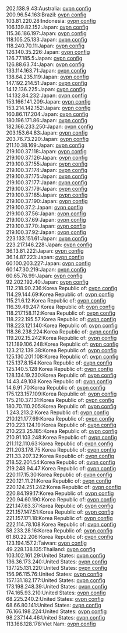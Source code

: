 202.138.9.43:Australia: [ovpn config](vpn/202_138_9_43.ovpn)  
200.96.54.163:Brazil: [ovpn config](vpn/200_96_54_163.ovpn)  
103.81.220.28:Indonesia: [ovpn config](vpn/103_81_220_28.ovpn)  
106.139.82.152:Japan: [ovpn config](vpn/106_139_82_152.ovpn)  
115.36.186.197:Japan: [ovpn config](vpn/115_36_186_197.ovpn)  
118.105.25.133:Japan: [ovpn config](vpn/118_105_25_133.ovpn)  
118.240.70.11:Japan: [ovpn config](vpn/118_240_70_11.ovpn)  
126.140.35.226:Japan: [ovpn config](vpn/126_140_35_226.ovpn)  
126.77.185.5:Japan: [ovpn config](vpn/126_77_185_5.ovpn)  
126.88.63.74:Japan: [ovpn config](vpn/126_88_63_74.ovpn)  
133.114.163.71:Japan: [ovpn config](vpn/133_114_163_71.ovpn)  
138.64.235.119:Japan: [ovpn config](vpn/138_64_235_119.ovpn)  
147.192.214.51:Japan: [ovpn config](vpn/147_192_214_51.ovpn)  
14.12.136.225:Japan: [ovpn config](vpn/14_12_136_225.ovpn)  
14.132.84.232:Japan: [ovpn config](vpn/14_132_84_232.ovpn)  
153.166.141.209:Japan: [ovpn config](vpn/153_166_141_209.ovpn)  
153.214.142.152:Japan: [ovpn config](vpn/153_214_142_152.ovpn)  
160.86.117.204:Japan: [ovpn config](vpn/160_86_117_204.ovpn)  
180.196.171.86:Japan: [ovpn config](vpn/180_196_171_86.ovpn)  
182.166.233.250:Japan: [ovpn config](vpn/182_166_233_250.ovpn)  
203.153.64.83:Japan: [ovpn config](vpn/203_153_64_83.ovpn)  
203.76.73.220:Japan: [ovpn config](vpn/203_76_73_220.ovpn)  
211.10.38.169:Japan: [ovpn config](vpn/211_10_38_169.ovpn)  
219.100.37.118:Japan: [ovpn config](vpn/219_100_37_118.ovpn)  
219.100.37.126:Japan: [ovpn config](vpn/219_100_37_126.ovpn)  
219.100.37.155:Japan: [ovpn config](vpn/219_100_37_155.ovpn)  
219.100.37.174:Japan: [ovpn config](vpn/219_100_37_174.ovpn)  
219.100.37.175:Japan: [ovpn config](vpn/219_100_37_175.ovpn)  
219.100.37.177:Japan: [ovpn config](vpn/219_100_37_177.ovpn)  
219.100.37.179:Japan: [ovpn config](vpn/219_100_37_179.ovpn)  
219.100.37.185:Japan: [ovpn config](vpn/219_100_37_185.ovpn)  
219.100.37.190:Japan: [ovpn config](vpn/219_100_37_190.ovpn)  
219.100.37.2:Japan: [ovpn config](vpn/219_100_37_2.ovpn)  
219.100.37.56:Japan: [ovpn config](vpn/219_100_37_56.ovpn)  
219.100.37.69:Japan: [ovpn config](vpn/219_100_37_69.ovpn)  
219.100.37.70:Japan: [ovpn config](vpn/219_100_37_70.ovpn)  
219.100.37.92:Japan: [ovpn config](vpn/219_100_37_92.ovpn)  
223.133.151.61:Japan: [ovpn config](vpn/223_133_151_61.ovpn)  
223.217.146.228:Japan: [ovpn config](vpn/223_217_146_228.ovpn)  
36.13.81.222:Japan: [ovpn config](vpn/36_13_81_222.ovpn)  
36.14.87.223:Japan: [ovpn config](vpn/36_14_87_223.ovpn)  
60.100.203.227:Japan: [ovpn config](vpn/60_100_203_227.ovpn)  
60.147.30.219:Japan: [ovpn config](vpn/60_147_30_219.ovpn)  
60.65.76.99:Japan: [ovpn config](vpn/60_65_76_99.ovpn)  
92.202.192.40:Japan: [ovpn config](vpn/92_202_192_40.ovpn)  
112.218.90.236:Korea Republic of: [ovpn config](vpn/112_218_90_236.ovpn)  
114.29.144.69:Korea Republic of: [ovpn config](vpn/114_29_144_69.ovpn)  
115.21.6.12:Korea Republic of: [ovpn config](vpn/115_21_6_12.ovpn)  
116.39.49.247:Korea Republic of: [ovpn config](vpn/116_39_49_247.ovpn)  
118.217.158.112:Korea Republic of: [ovpn config](vpn/118_217_158_112.ovpn)  
118.222.195.57:Korea Republic of: [ovpn config](vpn/118_222_195_57.ovpn)  
118.223.121.140:Korea Republic of: [ovpn config](vpn/118_223_121_140.ovpn)  
118.36.238.224:Korea Republic of: [ovpn config](vpn/118_36_238_224.ovpn)  
119.202.15.242:Korea Republic of: [ovpn config](vpn/119_202_15_242.ovpn)  
121.189.106.248:Korea Republic of: [ovpn config](vpn/121_189_106_248.ovpn)  
123.212.139.38:Korea Republic of: [ovpn config](vpn/123_212_139_38.ovpn)  
125.130.201.108:Korea Republic of: [ovpn config](vpn/125_130_201_108.ovpn)  
125.137.8.154:Korea Republic of: [ovpn config](vpn/125_137_8_154.ovpn)  
125.140.5.128:Korea Republic of: [ovpn config](vpn/125_140_5_128.ovpn)  
128.134.19.230:Korea Republic of: [ovpn config](vpn/128_134_19_230.ovpn)  
14.43.49.108:Korea Republic of: [ovpn config](vpn/14_43_49_108.ovpn)  
14.6.91.70:Korea Republic of: [ovpn config](vpn/14_6_91_70.ovpn)  
175.123.157.109:Korea Republic of: [ovpn config](vpn/175_123_157_109.ovpn)  
175.210.37.131:Korea Republic of: [ovpn config](vpn/175_210_37_131.ovpn)  
180.70.110.205:Korea Republic of: [ovpn config](vpn/180_70_110_205.ovpn)  
1.243.213.2:Korea Republic of: [ovpn config](vpn/1_243_213_2.ovpn)  
210.121.177.69:Korea Republic of: [ovpn config](vpn/210_121_177_69.ovpn)  
210.223.124.19:Korea Republic of: [ovpn config](vpn/210_223_124_19.ovpn)  
210.223.25.185:Korea Republic of: [ovpn config](vpn/210_223_25_185.ovpn)  
210.91.103.248:Korea Republic of: [ovpn config](vpn/210_91_103_248.ovpn)  
211.112.110.63:Korea Republic of: [ovpn config](vpn/211_112_110_63.ovpn)  
211.203.178.75:Korea Republic of: [ovpn config](vpn/211_203_178_75.ovpn)  
211.33.207.32:Korea Republic of: [ovpn config](vpn/211_33_207_32.ovpn)  
218.52.201.54:Korea Republic of: [ovpn config](vpn/218_52_201_54.ovpn)  
219.248.94.47:Korea Republic of: [ovpn config](vpn/219_248_94_47.ovpn)  
220.117.15.30:Korea Republic of: [ovpn config](vpn/220_117_15_30.ovpn)  
220.121.11.21:Korea Republic of: [ovpn config](vpn/220_121_11_21.ovpn)  
220.124.251.242:Korea Republic of: [ovpn config](vpn/220_124_251_242.ovpn)  
220.84.199.17:Korea Republic of: [ovpn config](vpn/220_84_199_17.ovpn)  
220.94.60.190:Korea Republic of: [ovpn config](vpn/220_94_60_190.ovpn)  
221.147.63.37:Korea Republic of: [ovpn config](vpn/221_147_63_37.ovpn)  
221.157.147.51:Korea Republic of: [ovpn config](vpn/221_157_147_51.ovpn)  
221.157.171.18:Korea Republic of: [ovpn config](vpn/221_157_171_18.ovpn)  
222.114.78.108:Korea Republic of: [ovpn config](vpn/222_114_78_108.ovpn)  
58.233.28.16:Korea Republic of: [ovpn config](vpn/58_233_28_16.ovpn)  
61.80.22.206:Korea Republic of: [ovpn config](vpn/61_80_22_206.ovpn)  
123.194.157.2:Taiwan: [ovpn config](vpn/123_194_157_2.ovpn)  
49.228.138.135:Thailand: [ovpn config](vpn/49_228_138_135.ovpn)  
103.102.161.29:United States: [ovpn config](vpn/103_102_161_29.ovpn)  
136.36.173.240:United States: [ovpn config](vpn/136_36_173_240.ovpn)  
137.125.131.220:United States: [ovpn config](vpn/137_125_131_220.ovpn)  
156.96.115.76:United States: [ovpn config](vpn/156_96_115_76.ovpn)  
157.131.182.177:United States: [ovpn config](vpn/157_131_182_177.ovpn)  
173.198.248.39:United States: [ovpn config](vpn/173_198_248_39.ovpn)  
174.165.93.210:United States: [ovpn config](vpn/174_165_93_210.ovpn)  
68.225.240.2:United States: [ovpn config](vpn/68_225_240_2.ovpn)  
68.66.80.141:United States: [ovpn config](vpn/68_66_80_141.ovpn)  
76.166.198.224:United States: [ovpn config](vpn/76_166_198_224.ovpn)  
98.237.144.46:United States: [ovpn config](vpn/98_237_144_46.ovpn)  
113.166.128.178:Viet Nam: [ovpn config](vpn/113_166_128_178.ovpn)  

